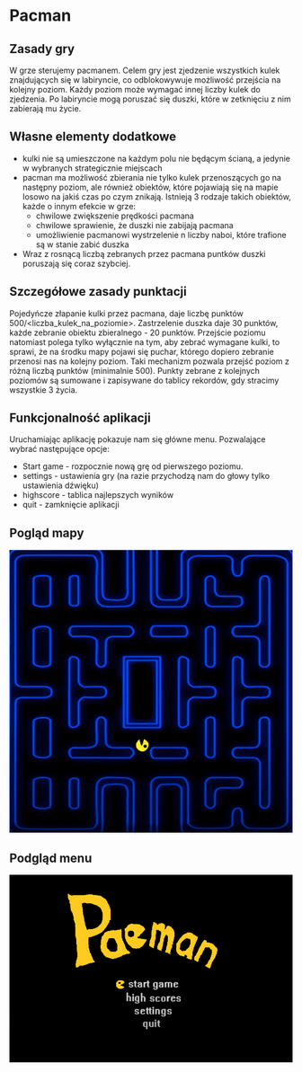 # Pacman

## Zasady gry

W grze sterujemy pacmanem. Celem gry jest zjedzenie wszystkich kulek znajdujących się w labiryncie, co odblokowywuje możliwość przejścia na kolejny poziom. Każdy poziom może wymagać innej liczby kulek do zjedzenia. Po labiryncie mogą poruszać się duszki, które w zetknięciu z nim zabierają mu życie.

## Własne elementy dodatkowe

- kulki nie są umieszczone na każdym polu nie będącym ścianą, a jedynie w wybranych strategicznie miejscach
- pacman ma możliwość zbierania nie tylko kulek przenoszących go na następny poziom, ale również obiektów, które pojawiają się na mapie losowo na jakiś czas po czym znikają. Istnieją 3 rodzaje takich obiektów, każde o innym efekcie w grze:
  - chwilowe zwiększenie prędkości pacmana
  - chwilowe sprawienie, że duszki nie zabijają pacmana
  - umożliwienie pacmanowi wystrzelenie n liczby naboi, które trafione są w stanie zabić duszka
- Wraz z rosnącą liczbą zebranych przez pacmana puntków duszki poruszają się coraz szybciej.

## Szczegółowe zasady punktacji 

Pojedyńcze złapanie kulki przez pacmana, daje liczbę punktów 500/<liczba_kulek_na_poziomie>. Zastrzelenie duszka daje 30 punktów, każde zebranie obiektu zbieralnego - 20 punktów. Przejście poziomu natomiast polega tylko wyłącznie na tym, aby zebrać wymagane kulki, to sprawi, że na środku mapy pojawi się puchar, którego dopiero zebranie przenosi nas na kolejny poziom. Taki mechanizm pozwala przejść poziom z różną liczbą punktów (minimalnie 500). Punkty zebrane z kolejnych poziomów są sumowane i zapisywane do tablicy rekordów, gdy stracimy wszystkie 3 życia.

## Funkcjonalność aplikacji

Uruchamiając aplikację pokazuje nam się główne menu.  Pozwalające wybrać następujące opcje:

- Start game - rozpocznie nową grę od pierwszego poziomu.
- settings - ustawienia gry (na razie przychodzą nam do głowy tylko ustawienia dźwięku)
- highscore - tablica najlepszych wyników
- quit - zamknięcie aplikacji

## Pogląd mapy

![level](res/img/level.png)

## Podgląd menu

![menu](res/img/menu.png)

